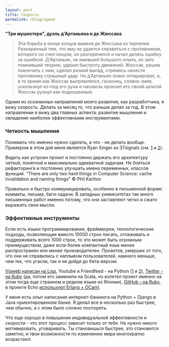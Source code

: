 ```yaml
---
layout: post
title: Скорость 
permalink: /blog/speed
---
```

**"Три мушкетера", дуэль д'Артаньяна и де Жюссака**

> Эта борьба  в  конце концов вывела де Жюссака из терпения.  Разъяренный тем, что ему не удается справиться с противником, которого он счел юнцом, он разгорячился  и  начал  делать  ошибку за  ошибкой.  Д'Артаньян,  не имевший большого опыта, но зато  помнивший теорию, удвоил быстроту движений. Жюссак, решив  покончить с  ним, сделал  резкий выпад, стремясь  нанести  противнику страшный  удар.  Но  д'Артаньян ловко отпарировал, и, в то  время как Жюссак выпрямлялся, гасконец,  словно змея, ускользнул  из-под  его руки и насквозь пронзил его своей шпагой. Жюссак рухнул как подкошенный.

Одним из осознанных направлений моего развития, как разработчика, я вижу скорость. Делать за месяц то, что раньше делал за год. В этом направлении я вижу два главных аспекта: развитие мышления и овладение наиболее эффективными инструментами.
<!--more-->

### Четкость мышления

Понимать что именно нужно сделать, а что - не делать вообще. Примером в этом для меня является Ryan Singer из 37signals (см. [1](http://37signals.com/svn/posts/1952-i-gave-a-talk-on-ui-fundamentals-for-programmers) и [2](http://37signals.com/svn/posts/2294-designing-with-forces-how-to-apply-christopher-alexander-in-everyday-work)).

Видеть как устроен проект и постоянно держать его архитектуру четкой, понятной и максимально адекватной задачам. Не бояться рефакторинга и постоянно улучшать имена переменных, классов функций. "There are only two hard things in Computer Science: cache invalidation and naming things" &copy; Phil Karlton

Правильно и быстро коммуницировать, особенно в письменной форме: коммиты, письма, баги-задачи. В западных унивеситетах так много письменных работ именно потому, что они заставляют четко и сжато выражать свои мысли.

### Эффективные инструменты

Если есть языки программирования, фреймворки, технологические подходы, позволяющие вместо 10000 строк писать, отлаживать и поддерживать всего 1000 строк, то это может быть огромным преимуществом, даже если более компактный язык менее распространен или менее производителен. Проектов, умерших от того, что они не справились с наплывом пользователей, намного меньше, чем тех, что угасли, так и не дойдя до бета-версии.

[Viaweb написан на Lisp](http://www.paulgraham.com/avg.html), Youtube и Friendfeed - на Python ([1](http://mail.python.org/pipermail/python-dev/2006-December/070323.html) и [2](http://bret.appspot.com/entry/tornado-web-server)), [Twitter - на Ruby](http://en.wikipedia.org/wiki/Twitter#Technology) (да, потом его заменили на Scala, но взлетел проект именно на этом тогда еще странном и редком языке из Японии), [GitHub - на Ruby](http://github.com/blog/530-how-we-made-github-fast), в проекте Echo [используют Erlang + OCaml](http://lionet.livejournal.com/63253.html).

У меня есть опыт написания интернет-банкинга на Python + Django в Java-ориентированном банке. Я делал все в несколько раз быстрее, чем обычно, а с этим было сложно поспорить.

Что еще хорошо в повышении индивидуальной эффективности и скорости - что этот процесс зависит только от тебя. Не нужно никого мотивировать, уговаривать. Ты становишься быстрее, это становится заметно, и твои возможности по изменению мира многократно возрастают.